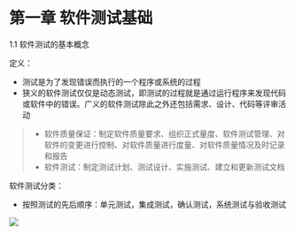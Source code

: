 # 第一章 软件测试基础

1.1 软件测试的基本概念

定义：

* 测试是为了发现错误而执行的一个程序或系统的过程
* 狭义的软件测试仅仅是动态测试，即测试的过程就是通过运行程序来发现代码或软件中的错误。广义的软件测试除此之外还包括需求、设计、代码等评审活动

> * 软件质量保证：制定软件质量要求、组织正式量度、软件测试管理、对软件的变更进行控制、对软件质量进行度量、对软件质量情况及时记录和报告
> * 软件测试：制定测试计划、测试设计、实施测试、建立和更新测试文档

软件测试分类：

* 按照测试的先后顺序：单元测试，集成测试，确认测试，系统测试与验收测试

![](/images/1.1.png)
